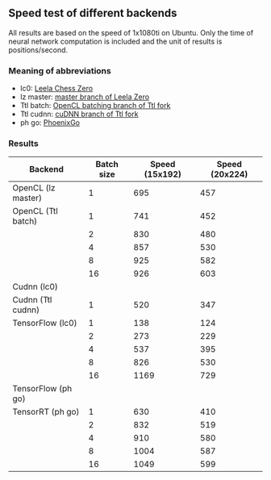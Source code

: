 ## Speed test of different backends

All results are based on the speed of 1x1080ti on Ubuntu. Only the time of neural
network computation is included and the unit of results is positions/second.  

### Meaning of abbreviations

- lc0: [Leela Chess Zero](https://github.com/LeelaChessZero/lc0)  
- lz master: [master branch of Leela Zero](https://github.com/gcp/leela-zero)
- Ttl batch: [OpenCL batching branch of Ttl fork](https://github.com/Ttl/leela-zero/tree/batching_test)  
- Ttl cudnn: [cuDNN branch of Ttl fork](https://github.com/Ttl/leela-zero/tree/cudnn)  
- ph go: [PhoenixGo](https://github.com/Tencent/PhoenixGo)

### Results

|Backend           |Batch size|Speed (15x192)|Speed (20x224)|
|------------------|----------|--------------|--------------|
|OpenCL (lz master)|1         |695           |457           |
|OpenCL (Ttl batch)|1         |741           |452           |
|                  |2         |830           |480           |
|                  |4         |857           |530           |
|                  |8         |925           |582           |
|                  |16        |926           |603           |
|Cudnn (lc0)       |          |              |              |
|Cudnn (Ttl cudnn) |1         |520           |347           |
|TensorFlow (lc0)  |1         |138           |124           |
|                  |2         |273           |229           |
|                  |4         |537           |395           |
|                  |8         |826           |530           |
|                  |16        |1169          |729           |
|TensorFlow (ph go)|          |              |              | 
|TensorRT (ph go)  |1         |630           |410           |
|                  |2         |832           |519           |
|                  |4         |910           |580           |
|                  |8         |1004          |587           |
|                  |16        |1049          |599           |
